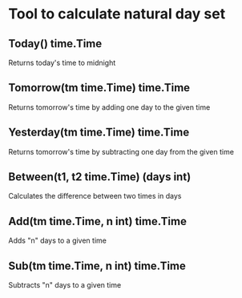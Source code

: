 # Tool to calculate natural day set

## Today() time.Time

Returns today's time to midnight

## Tomorrow(tm time.Time) time.Time

Returns tomorrow's time by adding one day to the given time

## Yesterday(tm time.Time) time.Time

Returns tomorrow's time by subtracting one day from the given time

## Between(t1, t2 time.Time) (days int)

Calculates the difference between two times in days

## Add(tm time.Time, n int) time.Time

Adds "n" days to a given time

## Sub(tm time.Time, n int) time.Time

Subtracts "n" days to a given time
